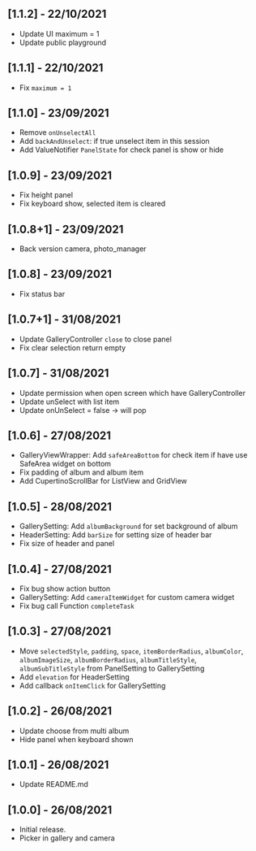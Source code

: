 ## [1.1.2] - 22/10/2021
* Update UI maximum = 1
* Update public playground

## [1.1.1] - 22/10/2021
* Fix `maximum = 1`

## [1.1.0] - 23/09/2021
* Remove `onUnselectAll`
* Add `backAndUnselect`: if true unselect item in this session
* Add ValueNotifier `PanelState` for check panel is show or hide
## [1.0.9] - 23/09/2021
* Fix height panel
* Fix keyboard show, selected item is cleared

## [1.0.8+1] - 23/09/2021
* Back version camera, photo_manager

## [1.0.8] - 23/09/2021
* Fix status bar

## [1.0.7+1] - 31/08/2021
* Update GalleryController `close` to close panel
* Fix clear selection return empty

## [1.0.7] - 31/08/2021
* Update permission when open screen which have GalleryController
* Update unSelect with list item
* Update onUnSelect = false -> will pop 

## [1.0.6] - 27/08/2021
* GalleryViewWrapper: Add `safeAreaBottom` for check item if have use SafeArea widget on bottom
* Fix padding of album and album item
* Add CupertinoScrollBar for ListView and GridView

## [1.0.5] - 28/08/2021
* GallerySetting: Add `albumBackground` for set background of album
* HeaderSetting: Add `barSize` for setting size of header bar
* Fix size of header and panel

## [1.0.4] - 27/08/2021
* Fix bug show action button
* GallerySetting: Add `cameraItemWidget` for custom camera widget
* Fix bug call Function `completeTask`

## [1.0.3] - 27/08/2021

* Move `selectedStyle`, `padding`, `space`, `itemBorderRadius`, `albumColor`, `albumImageSize`, `albumBorderRadius`, `albumTitleStyle`, `albumSubTitleStyle` from PanelSetting to GallerySetting
* Add `elevation` for HeaderSetting
* Add callback `onItemClick` for GallerySetting

## [1.0.2] - 26/08/2021

* Update choose from multi album
* Hide panel when keyboard shown
 
## [1.0.1] - 26/08/2021

* Update README.md

## [1.0.0] - 26/08/2021

* Initial release.
* Picker in gallery and camera
